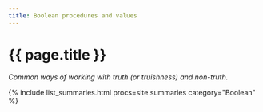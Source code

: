 ```yaml
---
title: Boolean procedures and values
---
```

# {{ page.title }}

_Common ways of working with truth (or truishness) and non-truth._

{% include list_summaries.html procs=site.summaries category="Boolean" %}
